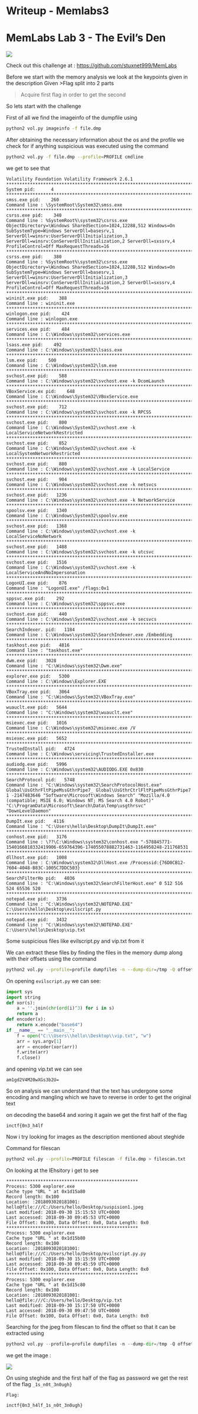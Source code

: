 # Writeup - Memlabs3

# MemLabs Lab 3 - The Evil’s Den

![](images/MEMLABS_WRITEUPWriteup-MemLabs-3image.png)

Check out this challenge at : https://github.com/stuxnet999/MemLabs

Before we start with the memory analysis we look at the keypoints
given in the description Given >Flag split into 2 parts

> Acquire first flag in order to get the second
> 

So lets start with the challenge

First of all we find the imageinfo of the dumpfile using

```bash
python2 vol.py imageinfo -f file.dmp
```

After obtaining the necessary information about the os and the
profile we check for if anything suspicious was executed using the
command

```bash
python2 vol.py -f file.dmp --profile=PROFILE cmdline
```

we get to see that

```
Volatility Foundation Volatility Framework 2.6.1
************************************************************************
System pid:      4
************************************************************************
smss.exe pid:    260
Command line : \SystemRoot\System32\smss.exe
************************************************************************
csrss.exe pid:    340
Command line : %SystemRoot%\system32\csrss.exe ObjectDirectory=\Windows SharedSection=1024,12288,512 Windows=On SubSystemType=Windows ServerDll=basesrv,1 ServerDll=winsrv:UserServerDllInitialization,3 ServerDll=winsrv:ConServerDllInitialization,2 ServerDll=sxssrv,4 ProfileControl=Off MaxRequestThreads=16
************************************************************************
csrss.exe pid:    380
Command line : %SystemRoot%\system32\csrss.exe ObjectDirectory=\Windows SharedSection=1024,12288,512 Windows=On SubSystemType=Windows ServerDll=basesrv,1 ServerDll=winsrv:UserServerDllInitialization,3 ServerDll=winsrv:ConServerDllInitialization,2 ServerDll=sxssrv,4 ProfileControl=Off MaxRequestThreads=16
************************************************************************
wininit.exe pid:    388
Command line : wininit.exe
************************************************************************
winlogon.exe pid:    424
Command line : winlogon.exe
************************************************************************
services.exe pid:    484
Command line : C:\Windows\system32\services.exe
************************************************************************
lsass.exe pid:    492
Command line : C:\Windows\system32\lsass.exe
************************************************************************
lsm.exe pid:    500
Command line : C:\Windows\system32\lsm.exe
************************************************************************
svchost.exe pid:    588
Command line : C:\Windows\system32\svchost.exe -k DcomLaunch
************************************************************************
VBoxService.ex pid:    648
Command line : C:\Windows\System32\VBoxService.exe
************************************************************************
svchost.exe pid:    712
Command line : C:\Windows\system32\svchost.exe -k RPCSS
************************************************************************
svchost.exe pid:    800
Command line : C:\Windows\System32\svchost.exe -k LocalServiceNetworkRestricted
************************************************************************
svchost.exe pid:    852
Command line : C:\Windows\System32\svchost.exe -k LocalSystemNetworkRestricted
************************************************************************
svchost.exe pid:    880
Command line : C:\Windows\system32\svchost.exe -k LocalService
************************************************************************
svchost.exe pid:    904
Command line : C:\Windows\system32\svchost.exe -k netsvcs
************************************************************************
svchost.exe pid:   1236
Command line : C:\Windows\system32\svchost.exe -k NetworkService
************************************************************************
spoolsv.exe pid:   1340
Command line : C:\Windows\System32\spoolsv.exe
************************************************************************
svchost.exe pid:   1368
Command line : C:\Windows\system32\svchost.exe -k LocalServiceNoNetwork
************************************************************************
svchost.exe pid:   1488
Command line : C:\Windows\System32\svchost.exe -k utcsvc
************************************************************************
svchost.exe pid:   1516
Command line : C:\Windows\system32\svchost.exe -k LocalServiceAndNoImpersonation
************************************************************************
LogonUI.exe pid:    876
Command line : "LogonUI.exe" /flags:0x1
************************************************************************
sppsvc.exe pid:    292
Command line : C:\Windows\system32\sppsvc.exe
************************************************************************
svchost.exe pid:    440
Command line : C:\Windows\System32\svchost.exe -k secsvcs
************************************************************************
SearchIndexer. pid:   1184
Command line : C:\Windows\system32\SearchIndexer.exe /Embedding
************************************************************************
taskhost.exe pid:   4816
Command line : "taskhost.exe"
************************************************************************
dwm.exe pid:   3028
Command line : "C:\Windows\system32\Dwm.exe"
************************************************************************
explorer.exe pid:   5300
Command line : C:\Windows\Explorer.EXE
************************************************************************
VBoxTray.exe pid:   3064
Command line : "C:\Windows\System32\VBoxTray.exe"
************************************************************************
wuauclt.exe pid:   5644
Command line : "C:\Windows\system32\wuauclt.exe"
************************************************************************
msiexec.exe pid:   1016
Command line : C:\Windows\system32\msiexec.exe /V
************************************************************************
msiexec.exe pid:   5652
************************************************************************
TrustedInstall pid:   4724
Command line : C:\Windows\servicing\TrustedInstaller.exe
************************************************************************
audiodg.exe pid:   5996
Command line : C:\Windows\system32\AUDIODG.EXE 0x830
************************************************************************
SearchProtocol pid:   5748
Command line : "C:\Windows\system32\SearchProtocolHost.exe" Global\UsGthrFltPipeMssGthrPipe7_ Global\UsGthrCtrlFltPipeMssGthrPipe7 1 -2147483646 "Software\Microsoft\Windows Search" "Mozilla/4.0 (compatible; MSIE 6.0; Windows NT; MS Search 4.0 Robot)" "C:\ProgramData\Microsoft\Search\Data\Temp\usgthrsvc" "DownLevelDaemon"
************************************************************************
DumpIt.exe pid:   4116
Command line : "C:\Users\hello\Desktop\DumpIt\DumpIt.exe"
************************************************************************
conhost.exe pid:   3176
Command line : \??\C:\Windows\system32\conhost.exe "-578845771-1540166818332419906-659764396-174055078882731463-1164958248-211768531
************************************************************************
dllhost.exe pid:   1008
Command line : C:\Windows\system32\DllHost.exe /Processid:{76D0CB12-7604-4048-B83C-1005C7DDC503}
************************************************************************
SearchFilterHo pid:   4036
Command line : "C:\Windows\system32\SearchFilterHost.exe" 0 512 516 524 65536 520
************************************************************************
notepad.exe pid:   3736
Command line : "C:\Windows\system32\NOTEPAD.EXE" C:\Users\hello\Desktop\evilscript.py
************************************************************************
notepad.exe pid:   3432
Command line : "C:\Windows\system32\NOTEPAD.EXE" C:\Users\hello\Desktop\vip.txt
```

Some suspicious files like evilscript.py and vip.txt from it

We can extract these files by finding the files in the memory dump
along with their offsets using the command

```bash
python2 vol.py --profile=profile dumpfiles -n --dump-dir=/tmp -Q offset -f file.dmp
```

On opening `evilscript.py` we can see:

```python
import sys
import string
def xor(s):
    a = ''.join(chr(ord(i)^3) for i in s)
    return a
def encoder(x):
    return x.encode("base64")
if __name__ == "__main__":
    f = open("C:\\Users\\hello\\Desktop\\vip.txt", "w")
    arr = sys.argv[1]
    arr = encoder(xor(arr))
    f.write(arr)
    f.close()
```

and opening vip.txt we can see

```
am1gd2V4M20wXGs3b2U=
```

So on analysis we can understand that the text has undergone some
encoding and mangling which we have to reverse in order to get the
original text

on decoding the base64 and xoring it again we get the first half of
the flag

```
inctf{0n3_h4lf
```

Now i try looking for images as the description mentioned about
steghide

Command for filescan

```bash
python2 vol.py --profile=PROFILE filescan -f file.dmp > filescan.txt
```

On looking at the IEhsitory i get to see

```
**************************************************
Process: 5300 explorer.exe
Cache type "URL " at 0x1d15a80
Record length: 0x100
Location: :2018093020181001: hello@file:///C:/Users/hello/Desktop/suspision1.jpeg
Last modified: 2018-09-30 15:15:53 UTC+0000
Last accessed: 2018-09-30 09:45:53 UTC+0000
File Offset: 0x100, Data Offset: 0x0, Data Length: 0x0
**************************************************
Process: 5300 explorer.exe
Cache type "URL " at 0x1d15b80
Record length: 0x100
Location: :2018093020181001: hello@file:///C:/Users/hello/Desktop/evilscript.py.py
Last modified: 2018-09-30 15:15:59 UTC+0000
Last accessed: 2018-09-30 09:45:59 UTC+0000
File Offset: 0x100, Data Offset: 0x0, Data Length: 0x0
**************************************************
Process: 5300 explorer.exe
Cache type "URL " at 0x1d15c80
Record length: 0x100
Location: :2018093020181001: hello@file:///C:/Users/hello/Desktop/vip.txt
Last modified: 2018-09-30 15:17:50 UTC+0000
Last accessed: 2018-09-30 09:47:50 UTC+0000
File Offset: 0x100, Data Offset: 0x0, Data Length: 0x0
```

Searching for the jpeg from filescan to find the offset so that it
can be extracted using

```python
python2 vol.py --profile=profile dumpfiles -n --dump-dir=/tmp -Q offset -f file.dmp
```

we get the image :

![](images/MEMLABS_WRITEUPWriteup-MemLabs-3impsus.jpeg)

On using steghide and the first half of the flag as password we get
the rest of the flag `_1s_n0t_3n0ugh}`

`Flag:`

```
inctf{0n3_h4lf_1s_n0t_3n0ugh}
```